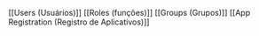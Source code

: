 [[Users (Usuários)]]
[[Roles (funções)]]
[[Groups (Grupos)]]
[[App Registration (Registro de Aplicativos)]]


